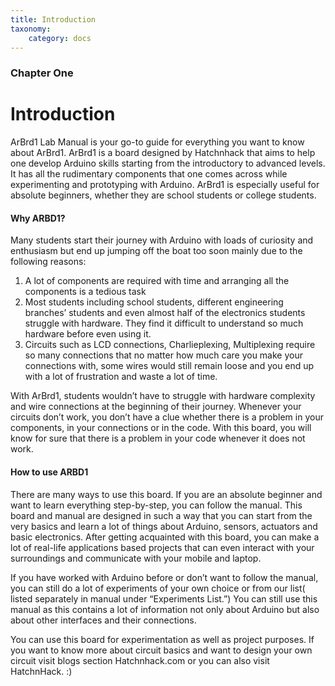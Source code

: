```yaml
---
title: Introduction
taxonomy:
    category: docs
---
```


### Chapter One

# Introduction

ArBrd1 Lab Manual is your go-to guide for everything you want to know about ArBrd1. ArBrd1 is a board designed by Hatchnhack that aims to help one develop Arduino skills starting from the introductory to advanced levels. It has all the rudimentary components that one comes across while experimenting and prototyping with Arduino. ArBrd1 is especially useful for absolute beginners, whether they are school students or college students.

#### Why ARBD1?
Many students start their journey with Arduino with loads of curiosity and enthusiasm but end up jumping off the boat too soon mainly due to the following reasons: 

1. A lot of components are required with time and arranging all the components is a tedious task
2. Most students including school students, different engineering branches’ students and even almost half of the electronics students struggle with hardware. They find it difficult to understand so much hardware before even using it. 
3. Circuits such as LCD connections, Charlieplexing, Multiplexing require so many connections that no matter how much care you make your connections with, some wires would still remain loose and you end up with a lot of frustration and waste a lot of time. 

With 	ArBrd1, students wouldn’t have to struggle with hardware complexity and wire connections at the beginning of their journey. Whenever your circuits don’t work, you don’t have a clue whether there is a problem in your components, in your connections or in the code. With this board, you will know for sure that there is a problem in your code whenever it does not work.

#### How to use ARBD1
There are many ways to use this board. If you are an absolute beginner and want to learn everything step-by-step, you can follow the manual. This board and manual are designed in such a way that you can start from the very basics and learn a lot of things about Arduino, sensors, actuators and basic electronics. After getting acquainted with this board, you can make a lot of real-life applications based projects that can even interact with your surroundings and communicate with your mobile and laptop.  

If you have worked with Arduino before or don’t want to follow the manual, you can still do a lot of experiments of your own choice or from our list( listed separately in manual under “Experiments List.”) You can still use this manual as this contains a lot of information not only about Arduino but also about other interfaces and their connections.   

You can use this board for experimentation as well as project purposes. If you want to know more about circuit basics and want to design your own circuit visit blogs section Hatchnhack.com or you can also visit HatchnHack. :)